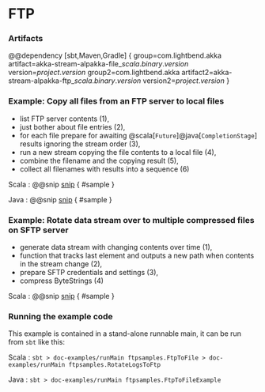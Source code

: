 # FTP

### Artifacts

@@dependency [sbt,Maven,Gradle] {
  group=com.lightbend.akka
  artifact=akka-stream-alpakka-file_$scala.binary.version$
  version=$project.version$
  group2=com.lightbend.akka
  artifact2=akka-stream-alpakka-ftp_$scala.binary.version$
  version2=$project.version$
}

### Example: Copy all files from an FTP server to local files

- list FTP server contents (1),
- just bother about file entries (2),
- for each file prepare for awaiting @scala[`Future`]@java[`CompletionStage`] results ignoring the stream order (3),
- run a new stream copying the file contents to a local file (4),
- combine the filename and the copying result (5),
- collect all filenames with results into a sequence (6)

Scala
: @@snip [snip](/doc-examples/src/main/scala/ftpsamples/FtpToFile.scala) { #sample }

Java
: @@snip [snip](/doc-examples/src/main/java/ftpsamples/FtpToFileExample.java) { #sample }

### Example: Rotate data stream over to multiple compressed files on SFTP server

- generate data stream with changing contents over time (1),
- function that tracks last element and outputs a new path when contents in the stream change (2),
- prepare SFTP credentials and settings (3),
- compress ByteStrings (4)

Scala
: @@snip [snip](/doc-examples/src/main/scala/ftpsamples/RotateLogsToFtp.scala) { #sample }

### Running the example code

This example is contained in a stand-alone runnable main, it can be run
 from `sbt` like this:
 

Scala
:   ```
    sbt
    > doc-examples/runMain ftpsamples.FtpToFile
    > doc-examples/runMain ftpsamples.RotateLogsToFtp
    ```

Java
:   ```
    sbt
    > doc-examples/runMain ftpsamples.FtpToFileExample
    ```
